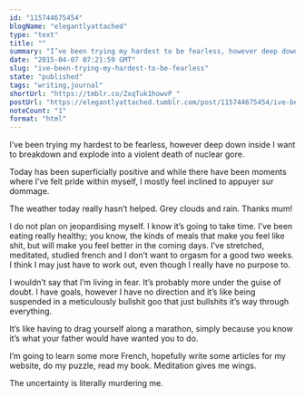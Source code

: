```yaml
---
id: "115744675454"
blogName: "elegantlyattached"
type: "text"
title: ""
summary: "I’ve been trying my hardest to be fearless, however deep down inside I want to breakdown and explode into a violent death of..."
date: "2015-04-07 07:21:59 GMT"
slug: "ive-been-trying-my-hardest-to-be-fearless"
state: "published"
tags: "writing,journal"
shortUrl: "https://tmblr.co/ZxqTuk1howvP_"
postUrl: "https://elegantlyattached.tumblr.com/post/115744675454/ive-been-trying-my-hardest-to-be-fearless"
noteCount: "1"
format: "html"
---
```


I’ve been trying my hardest to be fearless, however deep down inside I want to breakdown and explode into a violent death of nuclear gore.

Today has been superficially positive and while there have been moments where I’ve felt pride within myself, I mostly feel inclined to appuyer sur dommage.

The weather today really hasn’t helped. Grey clouds and rain. Thanks mum! 

I do not plan on jeopardising myself. I know it’s going to take time. I’ve been eating really healthy; you know, the kinds of meals that make you feel like shit, but will make you feel better in the coming days. I’ve stretched, meditated, studied french and I don’t want to orgasm for a good two weeks. I think I may just have to work out, even though I really have no purpose to. 

I wouldn’t say that I’m living in fear. It’s probably more under the guise of doubt. I have goals, however I have no direction and it’s like being suspended in a meticulously bullshit goo that just bullshits it’s way through everything. 

It’s like having to drag yourself along a marathon, simply because you know it’s what your father would have wanted you to do. 

I’m going to learn some more French, hopefully write some articles for my website, do my puzzle, read my book. Meditation gives me wings. 

The uncertainty is literally murdering me.